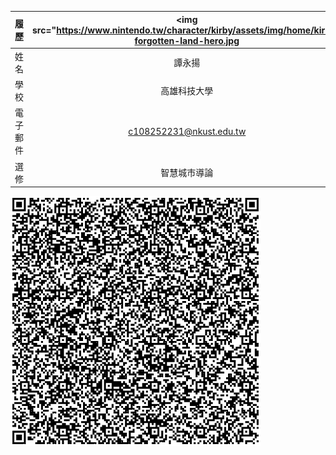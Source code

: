 |      履歷        |<img src="https://www.nintendo.tw/character/kirby/assets/img/home/kirby-forgotten-land-hero.jpg
| ---------------- |:-----------------------------:|
| 姓名             | 譚永揚                |
| 學校             | 高雄科技大學                  |
| 電子郵件         | c108252231@nkust.edu.tw         |
| 選修             | 智慧城市導論                  |
![這是一張圖片.](https://raw.githubusercontent.com/nickkktyy/nickkktyy/7953edd1c13fabb456372f754e715f6c3bb71fed/%E4%B8%8B%E8%BC%89.png)
